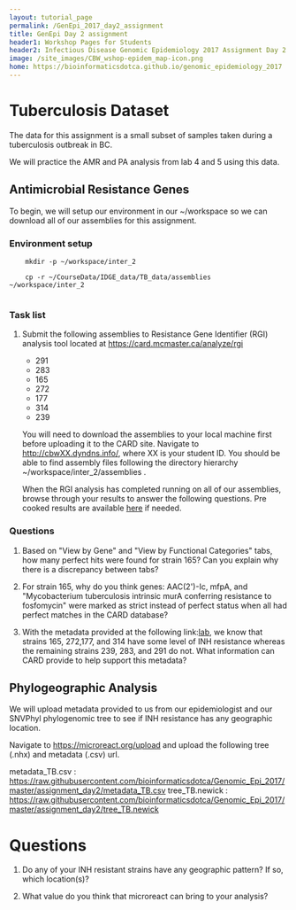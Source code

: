 ```yaml
---
layout: tutorial_page
permalink: /GenEpi_2017_day2_assignment
title: GenEpi Day 2 assignment
header1: Workshop Pages for Students
header2: Infectious Disease Genomic Epidemiology 2017 Assignment Day 2
image: /site_images/CBW_wshop-epidem_map-icon.png
home: https://bioinformaticsdotca.github.io/genomic_epidemiology_2017
---
```


<a name="tb"></a>
# Tuberculosis Dataset

The data for this assignment is a small subset of samples taken during a tuberculosis outbreak in BC.

We will practice the AMR and PA analysis from lab 4 and 5 using this data.

## Antimicrobial Resistance Genes 

To begin, we will setup our environment in our ~/workspace so we can download all of our assemblies for this assignment.

### Environment setup


```
    mkdir -p ~/workspace/inter_2
    
    cp -r ~/CourseData/IDGE_data/TB_data/assemblies ~/workspace/inter_2
    
```

### Task list

1. Submit the following assemblies to Resistance Gene Identifier (RGI) analysis tool located at https://card.mcmaster.ca/analyze/rgi 
   - 291
   - 283
   - 165
   - 272
   - 177
   - 314
   - 239
   
   You will need to download the assemblies to your local machine first before uploading it to the CARD site. Navigate to http://cbwXX.dyndns.info/, where XX is your student ID. You should be able to find assembly files following the directory hierarchy ~/workspace/inter_2/assemblies .
   
   
   When the RGI analysis has completed running on all of our assemblies, browse through your results to answer the following questions. Pre cooked results are available [here](https://card.mcmaster.ca/rgi/results/WrOmvUuGcnZwY0El1slNnUk9eTt64f9zDIZbtxk6#) if needed.



### Questions


1. Based on "View by Gene" and "View by Functional Categories"  tabs, how many perfect hits were found for strain 165? Can you explain why there is a discrepancy between tabs?
   
2.  For strain 165, why do you think genes: AAC(2')-Ic, mfpA, and "Mycobacterium tuberculosis intrinsic murA conferring resistance to fosfomycin" were marked as strict instead of perfect status when all had perfect matches in the CARD database?

3.  With the metadata provided at the following link:[lab](https://github.com/bioinformaticsdotca/Genomic_Epi_2017/blob/master/assignment_day1/tb_fake_provenance.tsv), we know that strains 165, 272,177, and 314 have some level of INH resistance whereas the remaining strains 239, 283, and 291 do not. What information can CARD provide to help support this metadata?


## Phylogeographic Analysis

We will upload metadata provided to us from our epidemiologist and our SNVPhyl phylogenomic tree to see if INH resistance has any geographic location.

Navigate to https://microreact.org/upload and upload the following tree (.nhx) and metadata (.csv) url.

metadata_TB.csv : https://raw.githubusercontent.com/bioinformaticsdotca/Genomic_Epi_2017/master/assignment_day2/metadata_TB.csv
tree_TB.newick  : https://raw.githubusercontent.com/bioinformaticsdotca/Genomic_Epi_2017/master/assignment_day2/tree_TB.newick



# Questions

1. Do any of your INH resistant strains have any geographic pattern? If so, which location(s)?

2. What value do you think that microreact can bring to your analysis?
